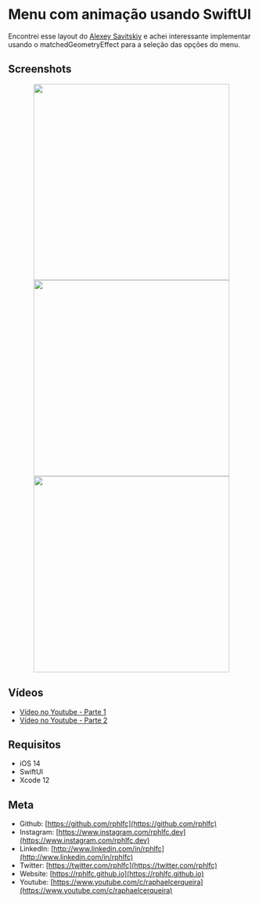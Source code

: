 # Menu com animação usando SwiftUI
Encontrei esse layout do [Alexey Savitskiy](https://www.instagram.com/alexey_savitskiy/) e achei interessante implementar usando o matchedGeometryEffect para a seleção das opções do menu.

## Screenshots
<p align="center">
    <img src="https://user-images.githubusercontent.com/16376748/122358125-ba884180-cf2a-11eb-8229-5f4f55b531f3.png" width="400">
    <img src="https://user-images.githubusercontent.com/16376748/122358114-b78d5100-cf2a-11eb-97a4-03e36c06bb11.png" width="400">
    <img src="https://user-images.githubusercontent.com/16376748/122358095-b2300680-cf2a-11eb-9ee9-09149c1ec10e.png" width="400">
</p>

## Vídeos
- [Vídeo no Youtube - Parte 1](https://youtu.be/geHpcuxU2bM)
- [Vídeo no Youtube - Parte 2](https://youtu.be/21UNDatuFZ0)

## Requisitos
- iOS 14
- SwiftUI
- Xcode 12

## Meta
- Github: [https://github.com/rphlfc](https://github.com/rphlfc)
- Instagram: [https://www.instagram.com/rphlfc.dev](https://www.instagram.com/rphlfc.dev)
- LinkedIn: [http://www.linkedin.com/in/rphlfc](http://www.linkedin.com/in/rphlfc)
- Twitter: [https://twitter.com/rphlfc](https://twitter.com/rphlfc)
- Website: [https://rphlfc.github.io](https://rphlfc.github.io)
- Youtube: [https://www.youtube.com/c/raphaelcerqueira](https://www.youtube.com/c/raphaelcerqueira)

